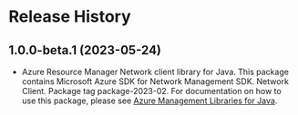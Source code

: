 # Release History

## 1.0.0-beta.1 (2023-05-24)

- Azure Resource Manager Network client library for Java. This package contains Microsoft Azure SDK for Network Management SDK. Network Client. Package tag package-2023-02. For documentation on how to use this package, please see [Azure Management Libraries for Java](https://aka.ms/azsdk/java/mgmt).
